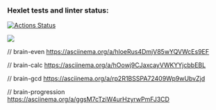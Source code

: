 ### Hexlet tests and linter status:
[![Actions Status](https://github.com/ymeu/frontend-project-44/workflows/hexlet-check/badge.svg)](https://github.com/ymeu/frontend-project-44/actions)

<a href="https://codeclimate.com/github/ymeu/frontend-project-44/maintainability"><img src="https://api.codeclimate.com/v1/badges/4c67030d8e8aa069c80e/maintainability" /></a>

// brain-even
https://asciinema.org/a/hloeRus4DmjV85wYQVWcEs9EF

// brain-calc
https://asciinema.org/a/hOowj9CJaxcayVWKYYjcbbEBL 

// brain-gcd
https://asciinema.org/a/rp2R1BSSPA72409Wp9wUbvZjd

// brain-progression
https://asciinema.org/a/ggsM7cTziW4urHzyrwPmFJ3CD